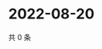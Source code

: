# 2022-08-20

共 0 条

<!-- BEGIN WEIBO -->
<!-- 最后更新时间 Sat Aug 20 2022 18:00:48 GMT+0800 (China Standard Time) -->

<!-- END WEIBO -->
